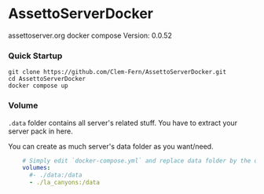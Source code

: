 # AssettoServerDocker
assettoserver.org docker compose
Version: 0.0.52

### Quick Startup
```
git clone https://github.com/Clem-Fern/AssettoServerDocker.git
cd AssettoServerDocker
docker compose up
```

### Volume
`.data` folder contains all server's related stuff. You have to extract your server pack in here.

You can create as much server's data folder as you want/need. 

```yml
    # Simply edit `docker-compose.yml` and replace data folder by the one corresponding to your server pack.
    volumes:
      #- ./data:/data
      - ./la_canyons:/data
```
